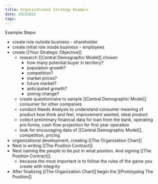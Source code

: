 ```yaml
---
title: Organizational Strategy Example
date: 20221022
tags:
---
```


Example Steps:
- create role outside business - shareholder
- create initial role inside business - employees
- create [[Your Strategic Objective]]
	- research [[Central Demographic Model]] chosen
		- how many potential buyer in territory?
		- population growth?
		- competition?
		- market prices?
		- future market?
		- anticipated growth?
		- zoning change?
	- create questionnaire to sample [[Central Demographic Model]] consumer for other companies
	- conduct Needs Analysis to understand consumer meaning of product how think and feel, improvement wanted, ideal product
	- collect preliminary financial data for loan from the bank, operating pro forma, cash flow projection for first year operation
	- look for encouraging data of [[Central Demographic Model]], competition, pricing
- organizational development, creating [[The Organization Chart]]
- Next is writing [[The Position Contract]]
- Next naming the people to be put in what position. And signing [[The Position Contract]].
	- because the most important is to follow the rules of the game you create with integrity
- After finalizing [[The Organization Chart]] begin the [[Prototyping The Position]]
